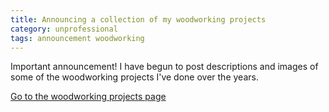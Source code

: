 ```yaml
---
title: Announcing a collection of my woodworking projects
category: unprofessional
tags: announcement woodworking
---
```


Important announcement! I have begun to post descriptions and images of some of
the woodworking projects I've done over the years.

<p> <a class='btn btn-primary' href="{% link woodworking.md %}">Go to the woodworking projects page</a></p>
